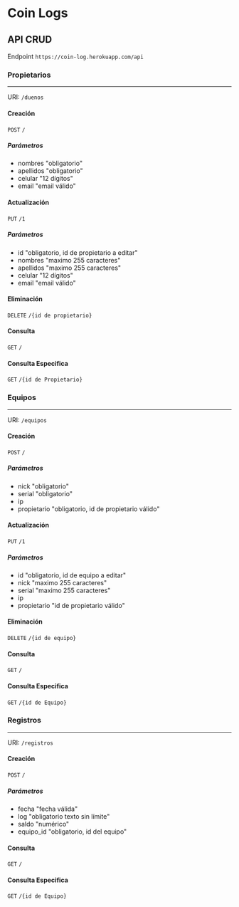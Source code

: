 # Coin Logs

## API CRUD
Endpoint `https://coin-log.herokuapp.com/api`
### Propietarios
---
URI: ``/duenos``
#### Creación
``POST``
``/``
##### Parámetros
- nombres "obligatorio"
- apellidos "obligatorio"
- celular "12 dígitos"
- email "email válido"
#### Actualización
``PUT``
``/1``
##### Parámetros
- id "obligatorio, id de propietario a editar"
- nombres "maximo 255 caracteres"
- apellidos "maximo 255 caracteres"
- celular "12 dígitos"
- email "email válido"

#### Eliminación
``DELETE``
``/{id de propietario}``

#### Consulta
``GET``
``/``
#### Consulta Especifica
``GET``
``/{id de Propietario}``

### Equipos
---
URI: ``/equipos``
#### Creación
``POST``
``/``
##### Parámetros
- nick "obligatorio"
- serial "obligatorio"
- ip 
- propietario "obligatorio, id de propietario válido"
#### Actualización
``PUT``
``/1``
##### Parámetros
- id "obligatorio, id de equipo a editar"
- nick "maximo 255 caracteres"
- serial "maximo 255 caracteres"
- ip
- propietario "id de propietario válido"

#### Eliminación
``DELETE``
``/{id de equipo}``

#### Consulta
``GET``
``/``

#### Consulta Especifica
``GET``
``/{id de Equipo}``
### Registros
---
URI: ``/registros``
#### Creación
``POST``
``/``
##### Parámetros
- fecha "fecha válida"
- log "obligatorio texto sin límite"
- saldo "numérico"
- equipo_id "obligatorio, id del equipo"

#### Consulta
``GET``
``/``

#### Consulta Especifica
``GET``
``/{id de Equipo}``

